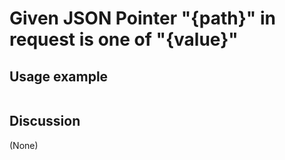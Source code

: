 
Given JSON Pointer "{path}" in request is one of "{value}"
=============================================================================================================

Usage example
-------------

```
```

Discussion
----------

(None)